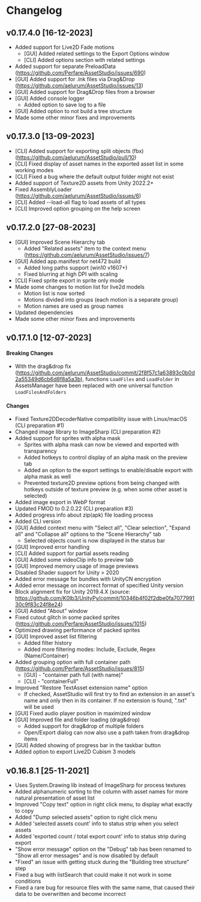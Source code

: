 # Changelog

## v0.17.4.0 [16-12-2023]
- Added support for Live2D Fade motions
	- [GUI] Added related settings to the Export Options window
	- [CLI] Added options section with related settings
- Added support for separate PreloadData (https://github.com/Perfare/AssetStudio/issues/690)
- [GUI] Added support for .lnk files via Drag&Drop (https://github.com/aelurum/AssetStudio/issues/13)
- [GUI] Added support for Drag&Drop files from a browser
- [GUI] Added console logger
	- Added option to save log to a file
- [GUI] Added option to not build a tree structure
- Made some other minor fixes and improvements

## v0.17.3.0 [13-09-2023]
- [CLI] Added support for exporting split objects (fbx) (https://github.com/aelurum/AssetStudio/pull/10)
- [CLI] Fixed display of asset names in the exported asset list in some working modes
- [CLI] Fixed a bug where the default output folder might not exist
- Added support of Texture2D assets from Unity 2022.2+
- Fixed AssemblyLoader (https://github.com/aelurum/AssetStudio/issues/6)
- [CLI] Added --load-all flag to load assets of all types
- [CLI] Improved option grouping on the help screen

## v0.17.2.0 [27-08-2023]
- [GUI] Improved Scene Hierarchy tab
   - Added "Related assets" item to the context menu (https://github.com/aelurum/AssetStudio/issues/7)
- [GUI] Added app.manifest for net472 build 
   - Added long paths support (win10 v1607+)
   - Fixed blurring at high DPI with scaling
- [CLI] Fixed sprite export in sprite only mode
- Made some changes to motion list for live2d models
   - Motion list is now sorted
   - Motions divided into groups (each motion is a separate group)
   - Motion names are used as group names
- Updated dependencies
- Made some other minor fixes and improvements

## v0.17.1.0 [12-07-2023]
#### Breaking Changes
- With the drag&drop fix (https://github.com/aelurum/AssetStudio/commit/2f8f57c1a63893c0b0d2a55349d6cb6d8f8a5a3b), functions `LoadFiles` and `LoadFolder` in AssetsManager have been replaced with one universal function `LoadFilesAndFolders`

#### Changes
- Fixed Texture2DDecoderNative compatibility issue with Linux/macOS (CLI preparation #1)
- Changed image library to ImageSharp (CLI preparation #2)
- Added support for sprites with alpha mask
   - Sprites with alpha mask can now be viewed and exported with transparency
   - Added hotkeys to control display of an alpha mask on the preview tab
   - Added an option to the export settings to enable/disable export with alpha mask as well
   - Prevented texture2D preview options from being changed with hotkeys outside of texture preview (e.g. when some other asset is selected)
- Added image export in WebP format
- Updated FMOD to 0.2.0.22 (CLI preparation #3)
- Added progress info about zip(apk) file loading process
- Added CLI version
- [GUI] Added context menu with "Select all", "Clear selection", "Expand all" and "Collapse all" options to the "Scene Hierarchy" tab
   - Selected objects count is now displayed in the status bar
- [GUI] Improved error handling
- [CLI] Added support for partial assets reading
- [GUI] Added some videoClip info to preview tab
- [GUI] Improved memory usage of image previews
- Disabled Shader support for Unity > 2020
- Added error message for bundles with UnityCN encryption
- Added error message on incorrect format of specified Unity version
- Block alignment fix for Unity 2019.4.X (source: https://github.com/K0lb3/UnityPy/commit/10346b4f02f2dbe0fa707799130c9f83c24f8e24)
- [GUI] Added "About" window
- Fixed cutout glitch in some packed sprites (https://github.com/Perfare/AssetStudio/issues/1015)
- Optimized drawing performance of packed sprites
- [GUI] Improved asset list filtering 
   - Added filter history
   - Added more filtering modes: Include, Exclude, Regex (Name/Container)
- Added grouping option with full container path (https://github.com/Perfare/AssetStudio/issues/815)
   - [GUI] - "container path full (with name)"
   - [CLI] - "containerFull"
- Improved "Restore TextAsset extension name" option 
   - If checked, AssetStudio will first try to find an extension in an asset's name and only then in its container. If no extension is found, ".txt" will be used
- [GUI] Fixed audio player position in maximized window
- [GUI] Improved file and folder loading (drag&drop) 
   - Added support for drag&drop of multiple folders
   - Open/Export dialog can now also use a path taken from drag&drop items
- [GUI] Added showing of progress bar in the taskbar button
- Added option to export Live2D Cubism 3 models

## v0.16.8.1 [25-11-2021]
- Uses System.Drawing lib instead of ImageSharp for process textures
- Added alphanumeric sorting to the column with asset names for more natural presentation of asset list
- Improved "Copy text" option in right click menu, to display what exactly to copy
- Added "Dump selected assets" option to right click menu
- Added 'selected assets count' info to status strip when you select assets
- Added 'exported count / total export count' info to status strip during export
- "Show error message" option on the "Debug" tab has been renamed to "Show all error messages" and is now disabled by default
- "Fixed" an issue with getting stuck during the "Building tree structure" step
- Fixed a bug with listSearch that could make it not work in some conditions
- Fixed a rare bug for resource files with the same name, that caused their data to be overwritten and become incorrect
